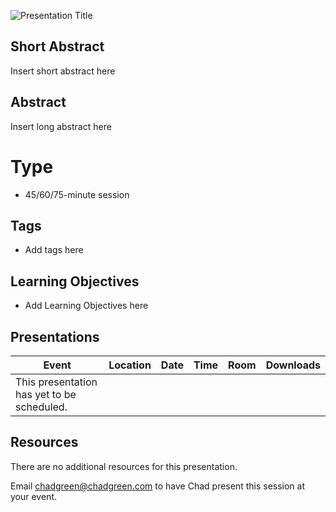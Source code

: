 ![Presentation Title](Thumbnail.jpg)

## Short Abstract
Insert short abstract here

## Abstract
Insert long abstract here

# Type
- 45/60/75-minute session

## Tags
- Add tags here

## Learning Objectives
- Add Learning Objectives here

## Presentations

| Event | Location | Date | Time | Room | Downloads |
|-------|:--------:|-----:|-----:|-----:|----------:|
| This presentation has yet to be scheduled. | | | | | |

## Resources
There are no additional resources for this presentation.

Email [chadgreen@chadgreen.com](mailto:chadgreen@chadgreen.com?subject=Presentation%20Request:%20Presentation%20Title) to have Chad present this session at your event.